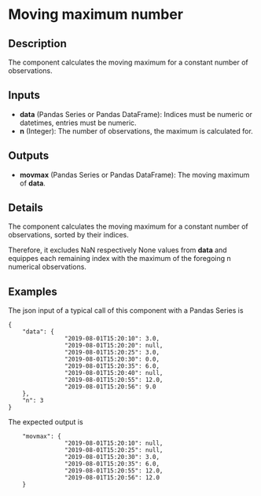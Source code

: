 # Moving maximum number

## Description
The component calculates the moving maximum for a constant number of observations.

## Inputs
* **data** (Pandas Series or Pandas DataFrame): Indices must be numeric or datetimes, entries must be numeric.
* **n** (Integer): The number of observations, the maximum is calculated for.

## Outputs
* **movmax** (Pandas Series or Pandas DataFrame): The moving maximum of **data**.

## Details
The component calculates the moving maximum for a constant number of observations, sorted by their indices. 

Therefore, it excludes NaN respectively None values from **data** and equippes each remaining index with the maximum of the foregoing n numerical observations.   

## Examples
The json input of a typical call of this component with a Pandas Series is
```
{
	"data": {
				"2019-08-01T15:20:10": 3.0,
				"2019-08-01T15:20:20": null,
				"2019-08-01T15:20:25": 3.0,
				"2019-08-01T15:20:30": 0.0,
				"2019-08-01T15:20:35": 6.0,
				"2019-08-01T15:20:40": null,
				"2019-08-01T15:20:55": 12.0,
				"2019-08-01T15:20:56": 9.0
	}, 
	"n": 3
}
```
The expected output is
```
	"movmax": {
				"2019-08-01T15:20:10": null,
				"2019-08-01T15:20:25": null,
				"2019-08-01T15:20:30": 3.0,
				"2019-08-01T15:20:35": 6.0,
				"2019-08-01T15:20:55": 12.0,
				"2019-08-01T15:20:56": 12.0
	}
```
